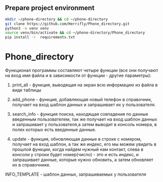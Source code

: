 ## Prepare project environment
~~~bash
mkdir ~/phone-directory && cd ~/phone-directory
git clone https://github.com/Herrifly/Phone_directory.git 
python3 -m venv venv
source venv/bin/activate && cd ~/phone-directory/Phone_directory
pip install -r  requirements.txt
~~~

# Phone_directory
Функционал программы составляют четыре функции (все они получают на вход имя файла и в зависимости от функции - другие параметры):

1) print_all - функция, выводящая на экран всю информацию из файла в виде таблицы

2) add_phone - функция, добавляющая новый телефон в справочник, получает на вход шаблон данных и запрашивает их у пользователя.

3) search_info - функция поиска, находящая совпадения по данные введенным пользователем, так же получает на вход шаблон данных и запрашивает у пользователя,а затем выводит в консоль номера, в полях которых есть введенные данные.

4) update - функция, обновляющая данные в строке с номером, получает на вход шаблон, а так же индекс, его мы можем увидеть в прошлой функции, когда найдем нужный нам контакт, слева в консоли у строки будет номер(число) - это и есть индекс, и запрашивает данные, которые нужно обновить, а затем обновляет их в справочнике.

INFO_TEMPLATE - шаблон данных, запрашиваемых у пользователя